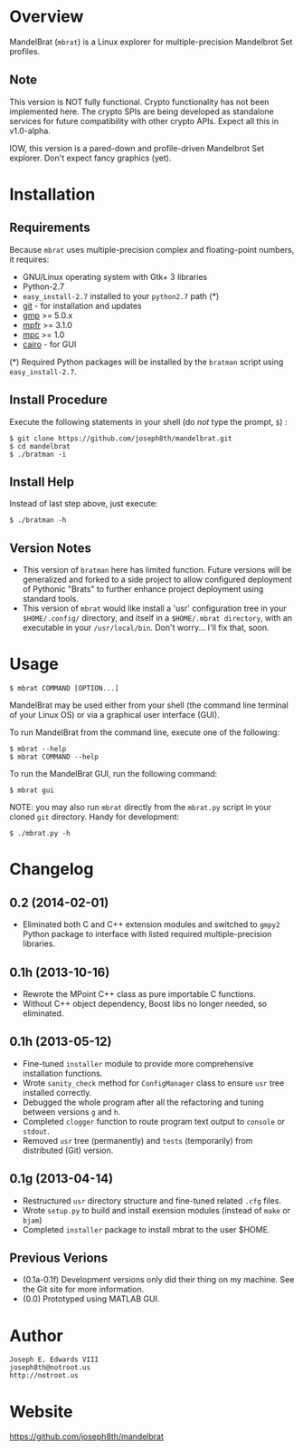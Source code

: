 Overview
========

MandelBrat (`mbrat`) is a Linux explorer for multiple-precision Mandelbrot Set profiles.

Note
----

This version is NOT fully functional. Crypto functionality has not been implemented here. The crypto SPIs are being developed as standalone services for future compatibility with other crypto APIs. Expect all this in v1.0-alpha.

IOW, this version is a pared-down and profile-driven Mandelbrot Set explorer. Don't expect fancy graphics (yet).


Installation
============

Requirements
------------

Because `mbrat` uses multiple-precision complex and floating-point numbers, it requires:

- GNU/Linux operating system with Gtk+ 3 libraries
- Python-2.7
- `easy_install-2.7` installed to your `python2.7` path (*)
- [git](http://git-scm.com/download/linux) - for installation and updates
- [gmp](http://gmplib.org/) >= 5.0.x
- [mpfr](http://www.mpfr.org/mpfr-current/#download) >= 3.1.0
- [mpc](http://www.multiprecision.org/index.php?prog=mpc&page=download) >= 1.0
- [cairo](http://cairographics.org/download/) - for GUI

(*) Required Python packages will be installed by the `bratman` script using `easy_install-2.7`.

Install Procedure
-----------------

Execute the following statements in your shell (do _not_ type the prompt, `$`) :

    $ git clone https://github.com/joseph8th/mandelbrat.git
    $ cd mandelbrat
    $ ./bratman -i

Install Help
------------

Instead of last step above, just execute:

    $ ./bratman -h

Version Notes
-------------

- This version of `bratman` here has limited function. Future versions will be generalized and forked to a side project to allow configured deployment of Pythonic "Brats" to further enhance project deployment using standard tools.
- This version of `mbrat` would like install a 'usr' configuration tree in your `$HOME/.config/` directory, and itself in a `$HOME/.mbrat directory`, with an executable in your `/usr/local/bin`. Don't worry... I'll fix that, soon.


Usage
=====

    $ mbrat COMMAND [OPTION...]

MandelBrat may be used either from your shell (the command line terminal of your Linux OS) or via a graphical user interface (GUI).

To run MandelBrat from the command line, execute one of the following:

    $ mbrat --help
    $ mbrat COMMAND --help

To run the MandelBrat GUI, run the following command:

    $ mbrat gui 

NOTE: you may also run `mbrat` directly from the `mbrat.py` script in your cloned `git` directory. Handy for development:

    $ ./mbrat.py -h


Changelog
=========

0.2 (2014-02-01)
-----------------

- Eliminated both C and C++ extension modules and switched to `gmpy2` Python package to interface with listed
  required multiple-precision libraries.

0.1h (2013-10-16)
-----------------

- Rewrote the MPoint C++ class as pure importable C functions.
- Without C++ object dependency, Boost libs no longer needed, so eliminated.

0.1h (2013-05-12)
-----------------

- Fine-tuned `installer` module to provide more comprehensive installation functions.
- Wrote `sanity_check` method for `ConfigManager` class to ensure `usr` tree installed correctly.
- Debugged the whole program after all the refactoring and tuning between versions `g` and `h`.
- Completed `clogger` function to route program text output to `console` or `stdout`.
- Removed `usr` tree (permanently) and `tests` (temporarily) from distributed (Git) version.

0.1g (2013-04-14)
-----------------

- Restructured `usr` directory structure and fine-tuned related `.cfg` files.
- Wrote `setup.py` to build and install exension modules (instead of `make` or `bjam`)
- Completed `installer` package to install mbrat to the user $HOME.

Previous Verions
----------------

- (0.1a-0.1f) Development versions only did their thing on my machine. See the Git site for more information.
- (0.0) Prototyped using MATLAB GUI.


Author
======

    Joseph E. Edwards VIII
    joseph8th@notroot.us
    http://notroot.us


Website
=======

https://github.com/joseph8th/mandelbrat